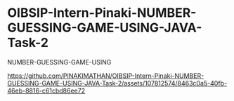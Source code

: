 # OIBSIP-Intern-Pinaki-NUMBER-GUESSING-GAME-USING-JAVA-Task-2
NUMBER-GUESSING-GAME-USING


https://github.com/PINAKIMATHAN/OIBSIP-Intern-Pinaki-NUMBER-GUESSING-GAME-USING-JAVA-Task-2/assets/107812574/8463c0a5-40fb-46eb-8816-c61cbd86ee72

